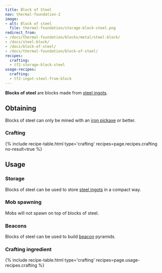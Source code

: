```yaml
---
title: Block of Steel
nav: thermal-foundation-2
image:
- alt: Block of steel
  file: thermal-foundation/storage-block-steel.png
redirect_from:
- /docs/thermal-foundation/blocks/metal/steel-block/
- /docs/steel-block/
- /docs/block-of-steel/
- /docs/thermal-foundation/block-of-steel/
recipes:
  crafting:
  - tf2-storage-block-steel
usage-recipes:
  crafting:
  - tf2-ingot-steel-from-block
---
```


**Blocks of steel** are blocks made from [steel ingots](/docs/thermal-foundation-2/steel-ingot/).


Obtaining
---------

Blocks of steel can only be mined with an [iron
pickaxe](https://minecraft.gamepedia.com/Pickaxe) or better.

### Crafting
{% include recipe-table.html type='crafting' recipes=page.recipes.crafting no-result=true %}


Usage
-----

### Storage
Blocks of steel can be used to store [steel ingots](/docs/thermal-foundation-2/steel-ingot/) in a
compact way.

### Mob spawning
Mobs will not spawn on top of blocks of steel.

### Beacons
Blocks of steel can be used to build
[beacon](https://minecraft.gamepedia.com/Beacon) pyramids.

### Crafting ingredient
{% include recipe-table.html type='crafting' recipes=page.usage-recipes.crafting %}
